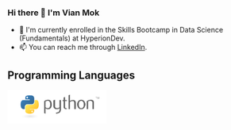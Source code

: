 ### Hi there 👋 I'm Vian Mok
- 🌱 I'm currently enrolled in the Skills Bootcamp in Data Science (Fundamentals) at HyperionDev.
- 📫  You can reach me through [LinkedIn](https://www.linkedin.com/in/vianmok/).

## Programming Languages
<img src='python-logo-master-v3-TM.png' width='200'/>
<!--
**vianmei/vianmei** is a ✨ _special_ ✨ repository because its `README.md` (this file) appears on your GitHub profile.

Here are some ideas to get you started:

- 🔭 I’m currently working on ...
- 🌱 I’m currently learning ...
- 👯 I’m looking to collaborate on ...
- 🤔 I’m looking for help with ...
- 💬 Ask me about ...
- 📫 How to reach me: ...
- 😄 Pronouns: ...
- ⚡ Fun fact: ...
-->
